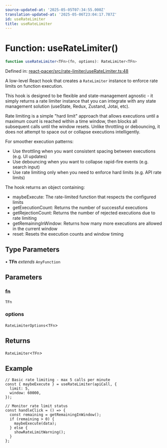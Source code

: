```yaml
---
source-updated-at: '2025-05-05T07:34:55.000Z'
translation-updated-at: '2025-05-06T23:04:17.787Z'
id: useRateLimiter
title: useRateLimiter
---
```


<!-- DO NOT EDIT: this page is autogenerated from the type comments -->

# Function: useRateLimiter()

```ts
function useRateLimiter<TFn>(fn, options): RateLimiter<TFn>
```

Defined in: [react-pacer/src/rate-limiter/useRateLimiter.ts:48](https://github.com/TanStack/pacer/blob/main/packages/react-pacer/src/rate-limiter/useRateLimiter.ts#L48)

A low-level React hook that creates a `RateLimiter` instance to enforce rate limits on function execution.

This hook is designed to be flexible and state-management agnostic - it simply returns a rate limiter instance that
you can integrate with any state management solution (useState, Redux, Zustand, Jotai, etc).

Rate limiting is a simple "hard limit" approach that allows executions until a maximum count is reached within
a time window, then blocks all subsequent calls until the window resets. Unlike throttling or debouncing,
it does not attempt to space out or collapse executions intelligently.

For smoother execution patterns:
- Use throttling when you want consistent spacing between executions (e.g. UI updates)
- Use debouncing when you want to collapse rapid-fire events (e.g. search input)
- Use rate limiting only when you need to enforce hard limits (e.g. API rate limits)

The hook returns an object containing:
- maybeExecute: The rate-limited function that respects the configured limits
- getExecutionCount: Returns the number of successful executions
- getRejectionCount: Returns the number of rejected executions due to rate limiting
- getRemainingInWindow: Returns how many more executions are allowed in the current window
- reset: Resets the execution counts and window timing

## Type Parameters

• **TFn** *extends* `AnyFunction`

## Parameters

### fn

`TFn`

### options

`RateLimiterOptions`\<`TFn`\>

## Returns

`RateLimiter`\<`TFn`\>

## Example

```tsx
// Basic rate limiting - max 5 calls per minute
const { maybeExecute } = useRateLimiter(apiCall, {
  limit: 5,
  window: 60000,
});

// Monitor rate limit status
const handleClick = () => {
  const remaining = getRemainingInWindow();
  if (remaining > 0) {
    maybeExecute(data);
  } else {
    showRateLimitWarning();
  }
};
```
